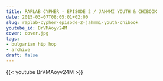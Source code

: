 ```yaml
---
title: RAPLAB CYPHER - EPISODE 2 / JAHMMI YOUTH & CHIBOOK
date: 2015-03-07T08:05:01+02:00
slug: raplab-cypher-episode-2-jahmmi-youth-chibook
youtube_id: BrVMAoyv24M
cover: cover.jpg
tags:
- bulgarian hip hop
- archive
draft: false
---
```


{{< youtube BrVMAoyv24M >}}
